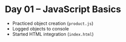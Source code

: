 # Day 01 – JavaScript Basics

- Practiced object creation (`product.js`)
- Logged objects to console
- Started HTML integration (`index.html`)
